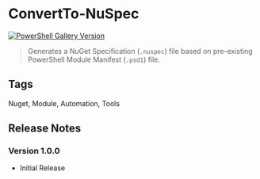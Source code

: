# ConvertTo-NuSpec

[![PowerShell Gallery Version](https://img.shields.io/powershellgallery/v/=0092ff&label=PowerShell%20Gallery&logoColor=0092ff)](https://www.powershellgallery.com/packages/ConvertTo-NuSpec/1.0.0)

> Generates a NuGet Specification (`.nuspec`) file based on pre-existing PowerShell Module Manifest (`.psd1`) file.

## Tags

Nuget, Module, Automation, Tools

## Release Notes

### Version 1.0.0

- Initial Release

